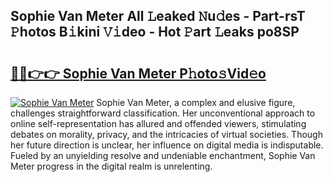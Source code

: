 ## Sophie Van Meter All 𝙻eaked 𝙽u𝚍es - Part-rsT 𝙿hotos B𝚒kini 𝚅𝚒deo - Hot 𝙿art 𝙻eaks po8SP

# <h2><a href="http://ld1f48.urlbe.top/?page=Sophie+Van+Meter">🔗🔗👉👉 Sophie Van Meter P𝚑oto𝚜Vid𝚎o</a></h2>

[![Sophie Van Meter](https://i.imgur.com/eBuTRDB.gif)](http://ld1f48.urlbe.top/?page=Sophie+Van+Meter)
Sophie Van Meter, a complex and elusive figure, challenges straightforward classification. Her unconventional approach to online self-representation has allured and offended viewers, stimulating debates on morality, privacy, and the intricacies of virtual societies. Though her future direction is unclear, her influence on digital media is indisputable. Fueled by an unyielding resolve and undeniable enchantment, Sophie Van Meter progress in the digital realm is unrelenting.
